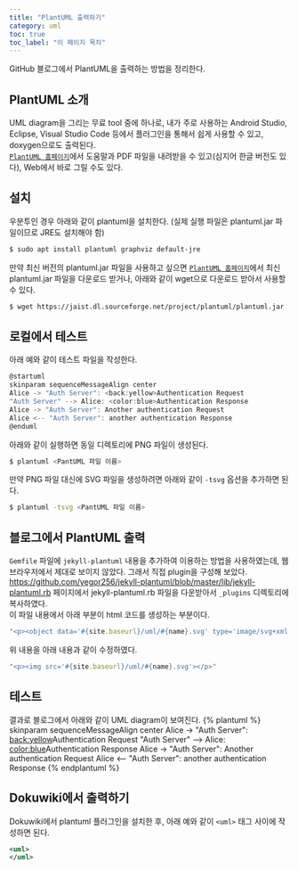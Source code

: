 ```yaml
---
title: "PlantUML 출력하기"
category: uml
toc: true
toc_label: "이 페이지 목차"
---
```


GitHub 블로그에서 PlantUML을 출력하는 방법을 정리한다.  

## PlantUML 소개
UML diagram을 그리는 무료 tool 중에 하나로, 내가 주로 사용하는 Android Studio, Eclipse, Visual Studio Code 등에서 플러그인을 통해서 쉽게 사용할 수 있고, doxygen으로도 출력된다.  
[`PlantUML 홈페이지`](https://plantuml.com/ko/)에서 도움말과 PDF 파일을 내려받을 수 있고(심지어 한글 버전도 있다), Web에서 바로 그릴 수도 있다.

## 설치
우분투인 경우 아래와 같이 plantuml을 설치한다. (실제 실행 파일은 plantuml.jar 파일이므로 JRE도 설치해야 함)
```bash
$ sudo apt install plantuml graphviz default-jre
```
만약 최신 버전의 plantuml.jar 파일을 사용하고 싶으면 [`PlantUML 홈페이지`](https://plantuml.com/ko/)에서 최신 plantuml.jar 파일을 다운로드 받거나, 아래와 같이 wget으로 다운로드 받아서 사용할 수 있다.
```bash
$ wget https://jaist.dl.sourceforge.net/project/plantuml/plantuml.jar
```

## 로컬에서 테스트
아래 예와 같이 테스트 파일을 작성한다.
```qml
@startuml
skinparam sequenceMessageAlign center
Alice -> "Auth Server": <back:yellow>Authentication Request
"Auth Server" --> Alice: <color:blue>Authentication Response
Alice -> "Auth Server": Another authentication Request
Alice <-- "Auth Server": another authentication Response
@enduml
```

아래와 같이 실행하면 동일 디렉토리에 PNG 파일이 생성된다.
```bash
$ plantuml <PantUML 파일 이름>
```
만약 PNG 파일 대신에 SVG 파일을 생성하려면 아래와 같이 `-tsvg` 옵션을 추가하면 된다.
```bash
$ plantuml -tsvg <PantUML 파일 이름>
```

## 블로그에서 PlantUML 출력
`Gemfile` 파일에 `jekyll-plantuml` 내용을 추가하여 이용하는 방법을 사용하였는데, 웹브라우저에서 제대로 보이지 않았다. 그래서 직접 plugin을 구성해 보았다.  
https://github.com/yegor256/jekyll-plantuml/blob/master/lib/jekyll-plantuml.rb 페이지에서 jekyll-plantuml.rb 파일을 다운받아서 `_plugins` 디렉토리에 복사하였다.  
이 파일 내용에서 아래 부분이 html 코드를 생성하는 부분이다.
```ruby
"<p><object data='#{site.baseurl}/uml/#{name}.svg' type='image/svg+xml' #{@html} class='plantuml'></object></p>"
```
위 내용을 아래 내용과 같이 수정하였다.
```ruby
"<p><img src='#{site.baseurl}/uml/#{name}.svg'></p>"
```

## 테스트
결과로 블로그에서 아래와 같이 UML diagram이 보여진다.
{% plantuml %}
skinparam sequenceMessageAlign center
Alice -> "Auth Server": <back:yellow>Authentication Request
"Auth Server" --> Alice: <color:blue>Authentication Response
Alice -> "Auth Server": Another authentication Request
Alice <-- "Auth Server": another authentication Response
{% endplantuml %}

## Dokuwiki에서 출력하기
Dokuwiki에서 plantuml 플러그인을 설치한 후, 아래 예와 같이 `<uml>` 태그 사이에 작성하면 된다.
```xml
<uml>
</uml>
```
